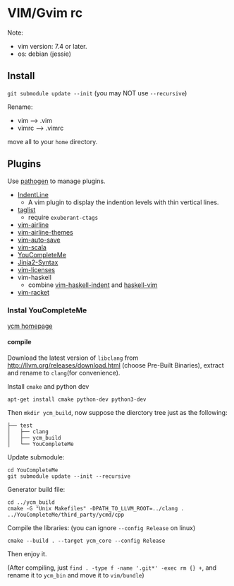 VIM/Gvim rc
===========

Note:

- vim version: 7.4 or later.
- os: debian (jessie)


Install
--------

`git submodule update --init` (you may NOT use `--recursive`)

Rename:

- vim --> .vim
- vimrc --> .vimrc

move all to your `home` directory.


Plugins
--------

Use [pathogen](https://github.com/tpope/vim-pathogen) to manage plugins.


- [IndentLine](https://github.com/Yggdroot/indentLine)
    * A vim plugin to display the indention levels with thin vertical lines.
- [taglist](https://github.com/vim-scripts/taglist.vim)
    * require `exuberant-ctags`
- [vim-airline](https://github.com/vim-airline/vim-airline)
- [vim-airline-themes](https://github.com/vim-airline/vim-airline-themes)
- [vim-auto-save](https://github.com/vim-scripts/vim-auto-save)
- [vim-scala](https://github.com/derekwyatt/vim-scala)
- [YouCompleteMe](https://github.com/Valloric/YouCompleteMe)
- [Jinja2-Syntax](https://github.com/Glench/Vim-Jinja2-Syntax)
- [vim-licenses](https://github.com/antoyo/vim-licenses)
- vim-haskell
    * combine [vim-haskell-indent](https://github.com/itchyny/vim-haskell-indent) and [haskell-vim](https://github.com/neovimhaskell/haskell-vim)
- [vim-racket](https://github.com/wlangstroth/vim-racket)


### Instal YouCompleteMe

[ycm homepage](https://github.com/Valloric/YouCompleteMe)

#### compile

Download the latest version of `libclang` from <http://llvm.org/releases/download.html> (choose Pre-Built Binaries), extract and rename to `clang`(for convenience).

Install `cmake` and python dev

`apt-get install cmake python-dev python3-dev`

Then `mkdir ycm_build`, now suppose the dierctory tree just as the following:

```
├── test
│   ├── clang
│   ├── ycm_build
│   └── YouCompleteMe
```

Update submodule:

```
cd YouCompleteMe
git submodule update --init --recursive
```

Generator build file:

```
cd ../ycm_build
cmake -G "Unix Makefiles" -DPATH_TO_LLVM_ROOT=../clang . ../YouCompleteMe/third_party/ycmd/cpp
```

Compile the libraries: (you can ignore `--config Release` on linux)

```
cmake --build . --target ycm_core --config Release
```

Then enjoy it.

(After compiling, just `find . -type f -name '.git*' -exec rm {} +`, and rename it to `ycm_bin` and move it to `vim/bundle`)

